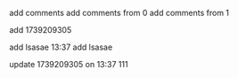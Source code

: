 add comments
add comments from 0
add comments from 1

add 1739209305

add lsasae 13:37
add lsasae

update 1739209305 on 13:37 111

